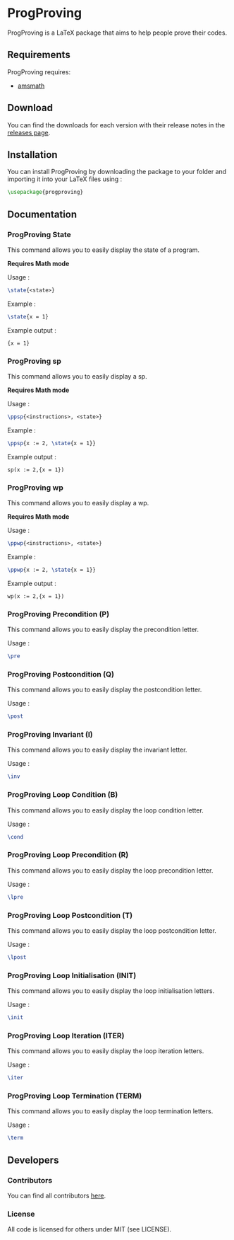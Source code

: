 # ProgProving

ProgProving is a LaTeX package that aims to help people prove their codes.

## Requirements

ProgProving requires:

-   [amsmath](https://ctan.org/pkg/amsmath)

## Download

You can find the downloads for each version with their release notes in the [releases page](https://github.com/BergLucas/ProgProving/releases).

## Installation

You can install ProgProving by downloading the package to your folder and importing it into your LaTeX files using :

```latex
\usepackage{progproving}
```

## Documentation

### ProgProving State

This command allows you to easily display the state of a program.

**Requires Math mode**

Usage :

```latex
\state{<state>}
```

Example :

```latex
\state{x = 1}
```

Example output :

```
{x = 1}
```

### ProgProving sp

This command allows you to easily display a sp.

**Requires Math mode**

Usage :

```latex
\ppsp{<instructions>, <state>}
```

Example :

```latex
\ppsp{x := 2, \state{x = 1}}
```

Example output :

```
sp(x := 2,{x = 1})
```

### ProgProving wp

This command allows you to easily display a wp.

**Requires Math mode**

Usage :

```latex
\ppwp{<instructions>, <state>}
```

Example :

```latex
\ppwp{x := 2, \state{x = 1}}
```

Example output :

```
wp(x := 2,{x = 1})
```

### ProgProving Precondition (P)

This command allows you to easily display the precondition letter.

Usage :

```latex
\pre
```

### ProgProving Postcondition (Q)

This command allows you to easily display the postcondition letter.

Usage :

```latex
\post
```

### ProgProving Invariant (I)

This command allows you to easily display the invariant letter.

Usage :

```latex
\inv
```

### ProgProving Loop Condition (B)

This command allows you to easily display the loop condition letter.

Usage :

```latex
\cond
```

### ProgProving Loop Precondition (R)

This command allows you to easily display the loop precondition letter.

Usage :

```latex
\lpre
```

### ProgProving Loop Postcondition (T)

This command allows you to easily display the loop postcondition letter.

Usage :

```latex
\lpost
```

### ProgProving Loop Initialisation (INIT)

This command allows you to easily display the loop initialisation letters.

Usage :

```latex
\init
```

### ProgProving Loop Iteration (ITER)

This command allows you to easily display the loop iteration letters.

Usage :

```latex
\iter
```

### ProgProving Loop Termination (TERM)

This command allows you to easily display the loop termination letters.

Usage :

```latex
\term
```

## Developers

### Contributors

You can find all contributors [here](https://github.com/BergLucas/ProgProving/graphs/contributors).

### License

All code is licensed for others under MIT (see LICENSE).

